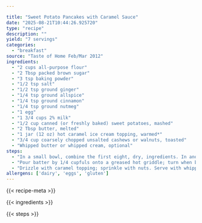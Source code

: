 ```yaml
---

title: "Sweet Potato Pancakes with Caramel Sauce"
date: "2025-08-21T10:44:26.925720"
type: "recipe"
description: ""
yield: "7 servings"
categories:
  - "breakfast"
source: "Taste of Home Feb/Mar 2012"
ingredients:
  - "2 cups all-purpose flour"
  - "2 Tbsp packed brown sugar"
  - "3 tsp baking powder"
  - "1/2 tsp salt"
  - "1/2 tsp ground ginger"
  - "1/4 tsp ground allspice"
  - "1/4 tsp ground cinnamon"
  - "1/4 tsp ground nutmeg"
  - "1 egg"
  - "1 3/4 cups 2% milk"
  - "1/2 cup canned (or freshly baked) sweet potatoes, mashed"
  - "2 Tbsp butter, melted"
  - "1 jar (12 oz) hot caramel ice cream topping, warmed*"
  - "3/4 cup coarsely chopped unsalted cashews or walnuts, toasted"
  - "Whipped butter or whipped cream, optional"
steps:
  - "In a small bowl, combine the first eight, dry, ingredients. In another bowl, whisk the egg, milk, sweet potatoes and melted butter. Stir into dry ingredients just until moistened."
  - "Pour batter by 1/4 cupfuls onto a greased hot griddle; turn when bubbles form on top. Cook until second side is golden brown."
  - "Drizzle with caramel topping; sprinkle with nuts. Serve with whipped butter or whipped cream if desired."
allergens: ['dairy', 'eggs', 'gluten']
---
```


{{< recipe-meta >}}

{{< ingredients >}}

{{< steps >}}
